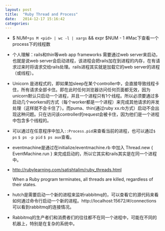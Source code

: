 ```yaml
---
layout: post
title:  "Ruby Thread and Process"
date:   2014-12-17 15:16:42
categories: 
---
```

* $ NUM=`ps M <pid> | wc -l | xargs` && expr $NUM - 1 #Mac下查看一个process下的线程数

* 个人理解：rails和thin等web app frameworks 需要通过web server来启动，也就是说web server会启动进程，该进程会把rails加在到进程的内存，在有请求过来时将请求交给rails处理。rails进程其实就是加载它的web server的进程（或线程）。

* Unicorn 是进程式的，即如果加sleep在某个controller中，会直接导致线程卡住，所有请求全部卡住。即在此时任何浏览器访问任何页面都无效，因为unicorn默认只启动一个进程，并且一个进程只有1个线程。所以必须要通过多启动几个workers的方式（每个worker都是一个进程）来完成其他请求的并发处理（这样就不会卡住了）。而puma、thin(通过ruby xx.rb方式）启动不会出现这种问题。只在访问该controller的request会被卡住，因为他们是一个进程中包含多个线程的。

* 可以通过在任意程序中加入`::Process.pid`来查看当前的进程，也可以通过`$ ps` `$ ps -p pid` `$ ps aux`查看。

* eventmachine是通过在initialize/eventmachine.rb 中加入 Thread.new { EventMachine.run } 来完成启动的，所以它其实和rails其实是在同一个进程中。

* http://rubylearning.com/satishtalim/ruby_threads.html

  When a Ruby program terminates, all threads are killed, regardless of their states.

* hutch是需要启动一个新的进程来监听rabbitmq的，可以查看它的源代码来看如何通过命令行启动一个新的进程。http://localhost:15672/#/connections 可以看到rabbitmq的连接情况。

* Rabbitmq的生产者们和消费者们的往往都不在同一个进程中，可能在不同的机器上，特别是在复杂的系统中。

